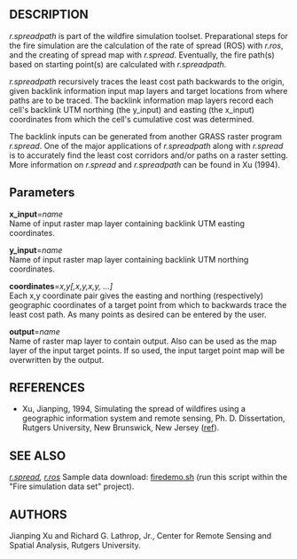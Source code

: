 ## DESCRIPTION

*r.spreadpath* is part of the wildfire simulation toolset. Preparational
steps for the fire simulation are the calculation of the rate of spread
(ROS) with *r.ros*, and the creating of spread map with *r.spread*.
Eventually, the fire path(s) based on starting point(s) are calculated
with *r.spreadpath*.

*r.spreadpath* recursively traces the least cost path backwards to the
origin, given backlink information input map layers and target locations
from where paths are to be traced. The backlink information map layers
record each cell's backlink UTM northing (the y_input) and easting (the
x_input) coordinates from which the cell's cumulative cost was
determined.

The backlink inputs can be generated from another GRASS raster program
*r.spread*. One of the major applications of *r.spreadpath* along with
*r.spread* is to accurately find the least cost corridors and/or paths
on a raster setting. More information on *r.spread* and *r.spreadpath*
can be found in Xu (1994).

## Parameters

**x_input**=*name*  
Name of input raster map layer containing backlink UTM easting
coordinates.

**y_input**=*name*  
Name of input raster map layer containing backlink UTM northing
coordinates.

**coordinates**=*x,y\[,x,y,x,y, ...\]*  
Each x,y coordinate pair gives the easting and northing (respectively)
geographic coordinates of a target point from which to backwards trace
the least cost path. As many points as desired can be entered by the
user.

**output**=*name*  
Name of raster map layer to contain output. Also can be used as the map
layer of the input target points. If so used, the input target point map
will be overwritten by the output.

## REFERENCES

- Xu, Jianping, 1994, Simulating the spread of wildfires using a
  geographic information system and remote sensing, Ph. D. Dissertation,
  Rutgers University, New Brunswick, New Jersey
  ([ref](https://dl.acm.org/citation.cfm?id=921466)).

## SEE ALSO

*[r.spread](r.spread.md), [r.ros](r.ros.md)* Sample data download:
[firedemo.sh](https://grass.osgeo.org/sampledata/firedemo_grass7.sh)
(run this script within the "Fire simulation data set" project).

## AUTHORS

Jianping Xu and Richard G. Lathrop, Jr., Center for Remote Sensing and
Spatial Analysis, Rutgers University.
